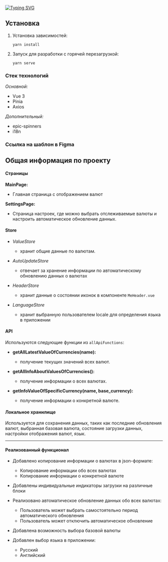 <a href="https://git.io/typing-svg"><img src="https://readme-typing-svg.herokuapp.com?font=Fira+Code&duration=1000&pause=1000&color=36AFF7&random=false&width=435&lines=%D0%92%D0%B0%D0%BB%D1%8E%D1%82%D0%B0;%D0%9F%D1%80%D0%B8%D0%BB%D0%BE%D0%B6%D0%B5%D0%BD%D0%B8%D0%B5+%D0%B4%D0%BB%D1%8F+%D0%BE%D1%82%D1%81%D0%BB%D0%B5%D0%B6%D0%B8%D0%B2%D0%B0%D0%BD%D0%B8%D1%8F+%D0%B2%D0%B0%D0%BB%D1%8E%D1%82" alt="Typing SVG" /></a>

## Установка

1. Установка зависимостей:
    
    ```
    yarn install
    
    ```
    
2. Запуск для разработки с горячей перезагрузкой:
    
    ```
    yarn serve
    
    ```

### Стек технологий
 *Основной:* 
 - Vue 3
 - Pinia
 - Axios
  
*Дополнительный:*
- epic-spinners
- i18n

### Ссылка на шаблон в Figma


## Общая информация по проекту

#### Страницы

**MainPage:** 
- Главная страница с отображением валют

 **SettingsPage:**
 - Страница настроек, где можно выбрать отслеживаемые валюты и настроить автоматическое обновление данных.

#### Store
- *ValueStore* 
	- хранит общие данные по валютам.

- *AutoUpdateStore* 
	- отвечает за хранение информации по автоматическому обновлению данных о валютах

- *HeaderStore* 
	- хранит данные о состоянии иконок в компоненте `MeHeader.vue`

- *LanguageStore* 
	- хранит выбранную пользователем locale для определения языка в приложении

#### API

Используются следующие функции из `allApiFunctions`:

- **getAllLatestValueOfCurrencies(name):** 
	- получение текущих значений всех валют.
  
- **getAllInfoAboutValuesOfCurrencies():** 
	- получение информации о всех валютах.
  
- **getInfoValueOfSpecificCurrency(name, base_currency):**
	- получение информации о конкретной валюте.

#### Локальное хранилище

Используется для сохранения данных, таких как последние обновления валют, выбранная базовая валюта, состояние загрузки данных, настройки  отображения валют, язык.

---

#### Реализованный функционал

- Добавлено копирование информации о валютах в json-формате:
	- Копирование информации обо всех валютах
	- Копирование информации о конкретной валюте

- Добавлены индивидуальные индикаторы загрузки на различные блоки 

- Реализовано автоматическое обновление данных обо всех валютах:
	- Пользователь может выбрать самостоятельно период автоматического обновления 
	- Пользователь может отключить автоматическое обновление

- Добавлена возможность выбора базовой валюты

- Добавлен выбор языка в приложении:
	- Русский
	- Английский
